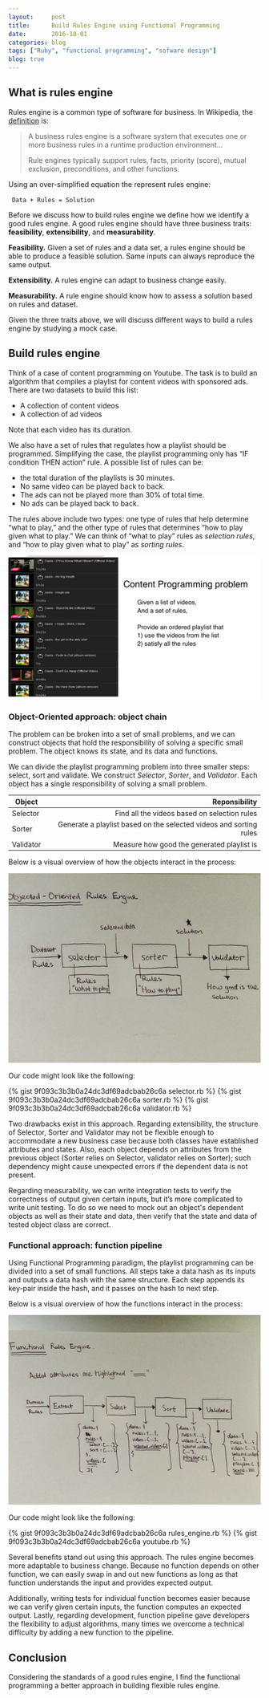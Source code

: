 ```yaml
---
layout:     post
title:      Build Rules Engine using Functional Programming
date:       2016-10-01
categories: blog
tags: ["Ruby", "functional programming", "sofware design"]
blog: true
---
```


## What is rules engine

Rules engine is a common type of software for business. In Wikipedia, the [definition](https://en.wikipedia.org/wiki/Business_rules_engine) is:

  > A business rules engine is a software system that executes one or more business rules in a runtime production environment... 
  >  
  > Rule engines typically support rules, facts, priority (score), mutual exclusion, preconditions, and other functions.

Using an over-simplified equation the represent rules engine:

     Data + Rules = Solution

Before we discuss how to build rules engine we define how we identify a good rules engine. A good rules engine should have three business traits: **feasibility**, **extensibility**, and **measurability**.

**Feasibility.** Given a set of rules and a data set, a rules engine should be able to produce a feasible solution. Same inputs can always reproduce the same output.

**Extensibility.** A rules engine can adapt to business change easily.

**Measurability.** A rule engine should know how to assess a solution based on rules and dataset.

Given the three traits above, we will discuss different ways to build a rules engine by studying a mock case.


## Build rules engine

Think of a case of content programming on Youtube. The task is to build an algorithm that compiles a playlist for content videos with sponsored ads. There are two datasets to build this list:

  - A collection of content videos
  - A collection of ad videos

Note that each video has its duration.

We also have a set of rules that regulates how a playlist should be programmed. Simplifying the case, the playlist programming only has “IF condition THEN action” rule. A possible list of rules can be:

  - the total duration of the playlists is 30 minutes.
  - No same video can be played back to back.
  - The ads can not be played more than 30% of total time.
  - No ads can be played back to back.


The rules above include two types: one type of rules that help determine “what to play,” and the other type of rules that determines “how to play given what to play.” We can think of “what to play” rules as *selection rules*, and “how to play given what to play” as *sorting rules*.

![youtube_mock_case](/images/youtube_playlist.png)

### Object-Oriented approach: object chain

The problem can be broken into a set of small problems, and we can construct objects that hold the responsibility of solving a specific small problem. The object knows its state, and its data and functions.

We can divide the playlist programming problem into three smaller steps: select,  sort and validate.  We construct *Selector*, *Sorter*, and *Validator*. Each object has a single responsibility of solving a small problem.

| Object      |                            Reponsibility                            |
|-----------  |-------------------------------------------------------------------: |
| Selector    |            Find all the videos based on selection rules             |
| Sorter      | Generate a playlist based on the selected videos and sorting rules  |
| Validator   |             Measure how good the generated playlist is              |

Below is a visual overview of how the objects interact in the process:

![oo_rules_engine.png](/images/oo_rules_engine.png)

Our code might look like the following:

{% gist 9f093c3b3b0a24dc3df69adcbab26c6a selector.rb %}
{% gist 9f093c3b3b0a24dc3df69adcbab26c6a sorter.rb %}
{% gist 9f093c3b3b0a24dc3df69adcbab26c6a validator.rb %}

Two drawbacks exist in this approach. Regarding extensibility, the structure of Selector, Sorter and Validator may not be flexible enough to accommodate a new business case because both classes have established attributes and states. Also, each object depends on attributes from the previous object (Sorter relies on Selector, validator relies on Sorter); such dependency might cause unexpected errors if the dependent data is not present.

Regarding measurability, we can write integration tests to verify the correctness of output given certain inputs, but it’s more complicated to write unit testing. To do so we need to mock out an object's dependent objects as well as their state and data, then verify that the state and data of tested object class are correct.

### Functional approach: function pipeline

Using Functional Programming paradigm, the playlist programming can be divided into a set of small functions. All steps take a data hash as its inputs and outputs a data hash with the same structure. Each step appends its key-pair inside the hash, and it passes on the hash to next step.

Below is a visual overview of how the functions interact in the process:

![functional_rules_engine.png](/images/functional_rules_engine.png)

Our code might look like the following:

{% gist 9f093c3b3b0a24dc3df69adcbab26c6a rules_engine.rb %}
{% gist 9f093c3b3b0a24dc3df69adcbab26c6a youtube.rb %}

Several benefits stand out using this approach. The rules engine becomes more adaptable to business change. Because no function depends on other function, we can easily swap in and out new functions as long as that function understands the input and provides expected output. 

Additionally, writing tests for individual function becomes easier because we can verify given certain inputs, the function computes an expected output. Lastly, regarding development, function pipeline gave developers the flexibility to adjust algorithms, many times we overcome a technical difficulty by adding a new function to the pipeline.

## Conclusion

Considering the standards of a good rules engine, I find the functional programming a better approach in building flexible rules engine.



